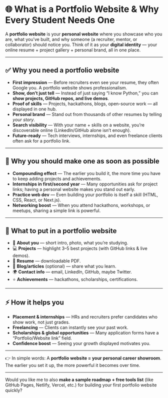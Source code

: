 # 🌐 What is a Portfolio Website & Why Every Student Needs One

A **portfolio website** is your **personal website** where you showcase who you are, what you’ve built, and why someone (a recruiter, mentor, or collaborator) should notice you. Think of it as your **digital identity** — your online resume + project gallery + personal brand, all in one place.

---

## ✅ Why you need a portfolio website

* **First impression** — Before recruiters even see your resume, they often Google you. A portfolio website shows professionalism.
* **Show, don’t just tell** — Instead of just saying “I know Python,” you can **show projects, GitHub repos, and live demos**.
* **Proof of skills** — Projects, hackathons, blogs, open-source work — all displayed in one hub.
* **Personal brand** — Stand out from thousands of other resumes by telling *your story*.
* **Search visibility** — With your name + skills on a website, you’re discoverable online (LinkedIn/GitHub alone isn’t enough).
* **Future-ready** — Tech interviews, internships, and even freelance clients often ask for a portfolio link.

---

## 🚀 Why you should make one **as soon as possible**

* **Compounding effect** — The earlier you build it, the more time you have to keep adding projects and achievements.
* **Internships in first/second year** — Many opportunities ask for project links; having a personal website makes you stand out early.
* **Practice web dev** — Even building your portfolio is itself a skill (HTML, CSS, React, or Next.js).
* **Networking boost** — When you attend hackathons, workshops, or meetups, sharing a simple link is powerful.

---

## 🔎 What to put in a portfolio website

* 👤 **About you** — short intro, photo, what you’re studying.
* 💻 **Projects** — highlight 3–5 best projects (with GitHub links & live demos).
* 📜 **Resume** — downloadable PDF.
* 📝 **Blog/articles** (optional) — share what you learn.
* 🌍 **Contact info** — email, LinkedIn, GitHub, maybe Twitter.
* ⭐ **Achievements** — hackathons, scholarships, certifications.

---

## ⚡ How it helps you

* **Placement & internships** — HRs and recruiters prefer candidates who show work, not just grades.
* **Freelancing** — Clients can instantly see your past work.
* **Scholarships & global opportunities** — Many application forms have a “Portfolio/Website link” field.
* **Confidence boost** — Seeing your growth displayed motivates you.

---

👉 In simple words:
A **portfolio website = your personal career showroom**.
The earlier you set it up, the more powerful it becomes over time.

---

Would you like me to also **make a sample roadmap + free tools list** (like GitHub Pages, Netlify, Vercel, etc.) for building your first portfolio website quickly?
